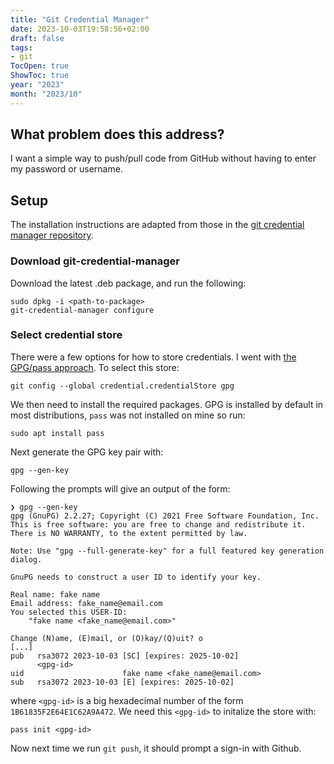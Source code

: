 ```yaml
---
title: "Git Credential Manager"
date: 2023-10-03T19:58:56+02:00
draft: false
tags:
- git
TocOpen: true
ShowToc: true
year: "2023"
month: "2023/10"
---
```


## What problem does this address?
I want a simple way to push/pull code from GitHub without having to enter my password or username.

## Setup
The installation instructions are adapted from those in the [git credential manager repository](https://github.com/git-ecosystem/git-credential-manager). 

### Download git-credential-manager

Download the latest .deb package, and run the following:
```
sudo dpkg -i <path-to-package>
git-credential-manager configure
```

### Select credential store
There were a few options for how to store credentials. I went with [the GPG/pass approach](https://github.com/git-ecosystem/git-credential-manager/blob/main/docs/credstores.md). To select this store:
```
git config --global credential.credentialStore gpg
```

We then need to install the required packages. GPG is installed by default in most distributions, `pass` was not installed on mine so run:
```
sudo apt install pass
```

Next generate the GPG key pair with:
```
gpg --gen-key
```

Following the prompts will give an output of the form:
```
❯ gpg --gen-key                                                   
gpg (GnuPG) 2.2.27; Copyright (C) 2021 Free Software Foundation, Inc.
This is free software: you are free to change and redistribute it.
There is NO WARRANTY, to the extent permitted by law.

Note: Use "gpg --full-generate-key" for a full featured key generation dialog.

GnuPG needs to construct a user ID to identify your key.

Real name: fake name
Email address: fake_name@email.com
You selected this USER-ID:
    "fake name <fake_name@email.com>"

Change (N)ame, (E)mail, or (O)kay/(Q)uit? o
[...]
pub   rsa3072 2023-10-03 [SC] [expires: 2025-10-02]
      <gpg-id>
uid                      fake name <fake_name@email.com>
sub   rsa3072 2023-10-03 [E] [expires: 2025-10-02]
```
where `<gpg-id>` is a big hexadecimal number of the form `1B61835F2E64E1C62A9A472`. We need this `<gpg-id>` to initalize the store with:
```
pass init <gpg-id>
```

Now next time we run `git push`, it should prompt a sign-in with Github.
